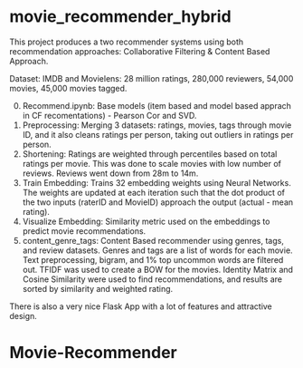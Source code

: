 # movie_recommender_hybrid
This project produces a two recommender systems using both recommendation approaches: Collaborative Filtering & Content Based Approach.

Dataset:
IMDB and Movielens: 28 million ratings, 280,000 reviewers, 54,000 movies, 45,000 movies tagged.

0. Recommend.ipynb: Base models (item based and model based apprach in CF recomentations) - Pearson Cor and SVD.
1. Preprocessing: Merging 3 datasets: ratings, movies, tags through movie ID, and it also cleans ratings per person, taking out outliers in ratings per person. 
2. Shortening: Ratings are weighted through percentiles based on total ratings per movie. This was done to scale movies with low number of reviews. Reviews went down from 28m to 14m.
3. Train Embedding: Trains 32 embedding weights using Neural Networks. The weights are updated at each iteration such that the dot product of the two inputs (raterID and MovieID) approach the output (actual - mean rating).
4. Visualize Embedding: Similarity metric used on the embeddings to predict movie recommendations.
5. content_genre_tags: Content Based recommender using genres, tags, and review datasets. Genres and tags are a list of words for each movie. Text preprocessing, bigram, and 1% top uncommon words are filtered out. TFIDF was used to create a BOW for the movies. Identity Matrix and Cosine Similarity were used to find recommendations, and results are sorted by similarity and weighted rating.

There is also a very nice Flask App with a lot of features and attractive design.
# Movie-Recommender
